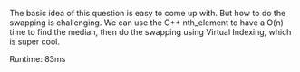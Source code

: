 The basic idea of this question is easy to come up with. But how to do the swapping is challenging. We can use the C++ nth_element to have a O(n) time to find the median, then do the swapping using Virtual Indexing, which is super cool.

Runtime: 83ms
